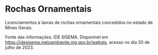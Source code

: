 # Rochas Ornamentais

Licenciamentos a lavras de rochas ornamentais concedidos no estado de Minas Gerais.

Fonte das informações: IDE SISEMA. Disponível em <https://idesisema.meioambiente.mg.gov.br/webgis>, acesso no dia 20 de julho de 2023.
